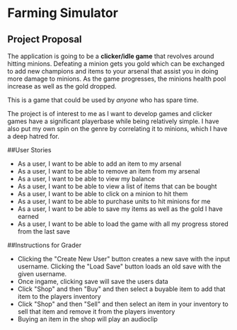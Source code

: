 # Farming Simulator

## Project Proposal

The application is going to be a **clicker/idle game** that revolves around hitting minions. Defeating a minion gets you
gold which can be exchanged to add new champions and items to your arsenal that assist you in doing more damage to minions. 
As the game progresses, the minions health pool increase as well as the gold dropped. 

This is a game that could be used by *anyone* who has spare time.

The project is of interest to me as I want to develop games and clicker games have a significant playerbase while being relatively simple. 
I have also put my own spin on the genre by correlating it to minions, which I have a deep hatred for.


##User Stories
- As a user, I want to be able to add an item to my arsenal
- As a user, I want to be able to remove an item from my arsenal
- As a user, I want to be able to view my balance
- As a user, I want to be able to view a list of items that can be bought
- As a user, I want to be able to click on a minion to hit them
- As a user, I want to be able to purchase units to hit minions for me
- As a user, I want to be able to save my items as well as the gold I have earned
- As a user, I want to be able to load the game with all my progress stored from the last save

##Instructions for Grader
- Clicking the "Create New User" button creates a new save with the input username. Clicking the "Load Save"
button loads an old save with the given username.
- Once ingame, clicking save will save the users data
- Click "Shop" and then "Buy" and then select a buyable item to add that item to the players inventory
- Click "Shop" and then "Sell" and then select an item in your inventory to sell that item and remove it from the players inventory
- Buying an item in the shop will play an audioclip 



